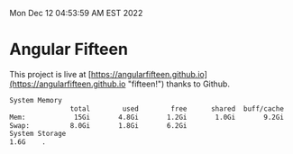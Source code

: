 Mon Dec 12 04:53:59 AM EST 2022

# Angular Fifteen


This project is live at [https://angularfifteen.github.io](https://angularfifteen.github.io "fifteen!") thanks to Github.

```bash
System Memory
               total        used        free      shared  buff/cache   available
Mem:            15Gi       4.8Gi       1.2Gi       1.0Gi       9.2Gi       9.1Gi
Swap:          8.0Gi       1.8Gi       6.2Gi
System Storage
1.6G	.
```
